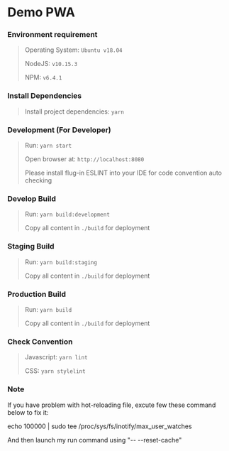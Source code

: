 # Demo PWA

### Environment requirement
> Operating System: `Ubuntu v18.04`
>
> NodeJS: `v10.15.3`
>
> NPM: `v6.4.1`

### Install Dependencies
> Install project dependencies: `yarn`

### Development (For Developer)
> Run: `yarn start`
>
> Open browser at: `http://localhost:8080`
>
> Please install flug-in ESLINT into your IDE for code convention auto checking

### Develop Build
> Run: `yarn build:development`
>
> Copy all content in `./build` for deployment

### Staging Build
> Run: `yarn build:staging`
>
> Copy all content in `./build` for deployment

### Production Build
> Run: `yarn build`
>
> Copy all content in `./build` for deployment

### Check Convention
> Javascript: `yarn lint`
>
> CSS: `yarn stylelint`

### Note
If you have problem with hot-reloading file, excute few these command below to fix it:

echo 100000 | sudo tee /proc/sys/fs/inotify/max_user_watches

And then launch my run command using "-- --reset-cache"

